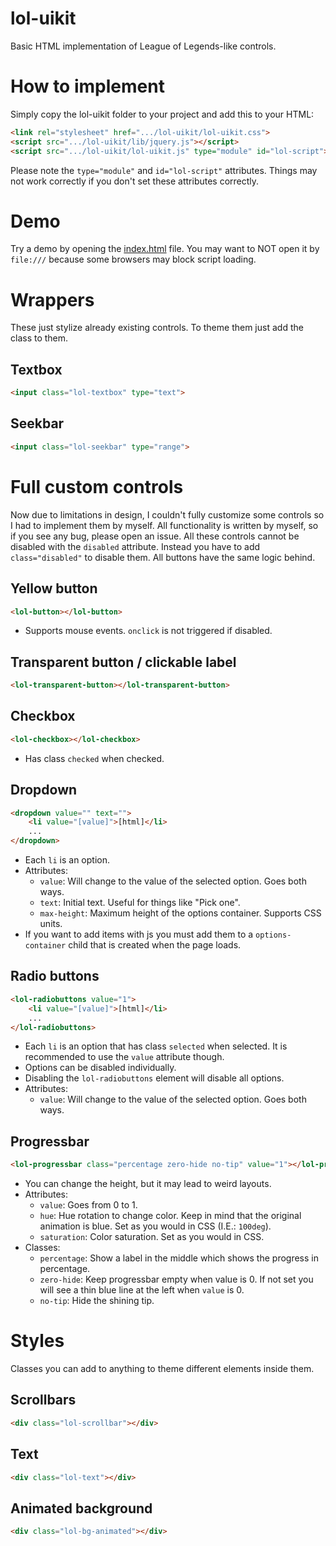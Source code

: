# lol-uikit
Basic HTML implementation of League of Legends-like controls.

# How to implement

Simply copy the lol-uikit folder to your project and add this to your HTML:

```HTML
<link rel="stylesheet" href=".../lol-uikit/lol-uikit.css">
<script src=".../lol-uikit/lib/jquery.js"></script>
<script src=".../lol-uikit/lol-uikit.js" type="module" id="lol-script"></script>
```

Please note the `type="module"` and `id="lol-script"` attributes. Things may not work correctly if you don't set these attributes correctly.

# Demo

Try a demo by opening the [index.html](./index.html) file. You may want to NOT open it by `file:///` because some browsers may block script loading.

# Wrappers

These just stylize already existing controls. To theme them just add the class to them.

## Textbox

```HTML
<input class="lol-textbox" type="text">
```

## Seekbar

```HTML
<input class="lol-seekbar" type="range">
```

# Full custom controls

Now due to limitations in design, I couldn't fully customize some controls so I had to implement them by myself.
All functionality is written by myself, so if you see any bug, please open an issue.
All these controls cannot be disabled with the `disabled` attribute. Instead you have to add `class="disabled"` to disable them.
All buttons have the same logic behind.

## Yellow button
```HTML
<lol-button></lol-button>
```

- Supports mouse events. `onclick` is not triggered if disabled.

## Transparent button / clickable label

```HTML
<lol-transparent-button></lol-transparent-button>
```

## Checkbox

```HTML
<lol-checkbox></lol-checkbox>
```

- Has class `checked` when checked.

## Dropdown

```HTML
<dropdown value="" text="">
    <li value="[value]">[html]</li>
    ...
</dropdown>
```

- Each `li` is an option.
- Attributes:
    - `value`: Will change to the value of the selected option. Goes both ways.
    - `text`: Initial text. Useful for things like "Pick one".
    - `max-height`: Maximum height of the options container. Supports CSS units.
- If you want to add items with js you must add them to a `options-container` child that is created when the page loads.

## Radio buttons

```HTML
<lol-radiobuttons value="1">
    <li value="[value]">[html]</li>
    ...
</lol-radiobuttons>
```

- Each `li` is an option that has class `selected` when selected. It is recommended to use the `value` attribute though.
- Options can be disabled individually.
- Disabling the `lol-radiobuttons` element will disable all options.
- Attributes:
    - `value`: Will change to the value of the selected option. Goes both ways.

## Progressbar

```HTML
<lol-progressbar class="percentage zero-hide no-tip" value="1"></lol-progressbar>
```

- You can change the height, but it may lead to weird layouts.
- Attributes:
    - `value`: Goes from 0 to 1.
    - `hue`: Hue rotation to change color. Keep in mind that the original animation is blue. Set as you would in CSS (I.E.: `100deg`).
    - `saturation`: Color saturation. Set as you would in CSS.
- Classes:
    - `percentage`: Show a label in the middle which shows the progress in percentage.
    - `zero-hide`: Keep progressbar empty when value is 0. If not set you will see a thin blue line at the left when `value` is 0.
    - `no-tip`: Hide the shining tip.

# Styles

Classes you can add to anything to theme different elements inside them.

## Scrollbars

```HTML
<div class="lol-scrollbar"></div>
```

## Text

```HTML
<div class="lol-text"></div>
```

## Animated background

```HTML
<div class="lol-bg-animated"></div>
```
